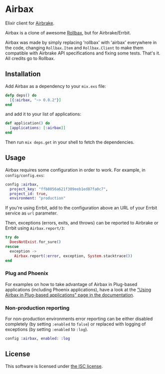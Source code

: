 # Airbax

Elixir client for [Airbrake](https://airbrake.io).

Airbax is a clone of awesome [Rollbax](https://github.com/elixir-addicts/rollbax), but for Airbrake/Errbit.

Airbax was made by simply replacing 'rollbax' with 'airbax' everywhere in the code, changing
`Rollbax.Item` and `Rollbax.Client` to make them compatible with Airbrake API specifications
and fixing some tests. That's it.  
All credits go to Rollbax.

## Installation

Add Airbax as a dependency to your `mix.exs` file:

```elixir
defp deps() do
  [{:airbax, "~> 0.0.2"}]
end
```

and add it to your list of applications:

```elixir
def application() do
  [applications: [:airbax]]
end
```

Then run `mix deps.get` in your shell to fetch the dependencies.

## Usage

Airbax requires some configuration in order to work. For example, in `config/config.exs`:

```elixir
config :airbax,
  project_key: "ffb8056a621f309eeb1ed87fa0c7",
  project_id: true,
  environment: "production"
```

If you're using Errbit, add to the configuration above an URL of your Errbit service as `url` parameter.  

Then, exceptions (errors, exits, and throws) can be reported to Airbrake or Errbit using `Airbax.report/3`:

```elixir
try do
  DoesNotExist.for_sure()
rescue
  exception ->
    Airbax.report(:error, exception, System.stacktrace())
end
```

### Plug and Phoenix

For examples on how to take advantage of Airbax in Plug-based applications (including Phoenix applications), have a look at the ["Using Airbax in Plug-based applications" page in the documentation](http://hexdocs.pm/airbax/using-airbax-in-plug-based-applications.html).  

### Non-production reporting

For non-production environments error reporting can be either disabled completely (by setting `:enabled` to `false`) or replaced with logging of exceptions (by setting `:enabled` to `:log`).

```elixir
config :airbax, enabled: :log
```

## License

This software is licensed under [the ISC license](LICENSE).
